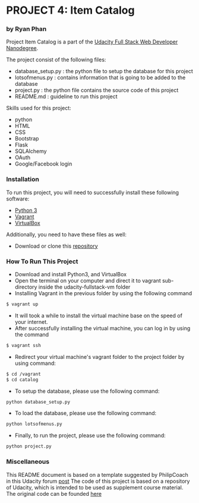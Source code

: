 # PROJECT 4: Item Catalog

### by Ryan Phan

Project Item Catalog is a part of the [Udacity Full Stack Web Developer Nanodegree](https://www.udacity.com/course/full-stack-web-developer-nanodegree--nd004).

The project consist of the following files:
  - database_setup.py : the python file to setup the database for this project
  - lotsofmenus.py : contains information that is going to be added to the database
  - project.py : the python file contains the source code of this project
  - README.md : guideline to run this project

Skills used for this project:
  - python
  - HTML
  - CSS
  - Bootstrap
  - Flask
  - SQLAlchemy
  - OAuth
  - Google/Facebook login

### Installation

To run this project, you will need to successfully install these following software:
  - [Python 3](https://www.python.org/downloads/)
  - [Vagrant](https://www.vagrantup.com/)
  - [VirtualBox](https://www.virtualbox.org/)

Additionally, you need to have these files as well:
  - Download or clone this [repository](https://github.com/udacity/fullstack-nanodegree-vm)

### How To Run This Project

  - Download and install Python3, and VirtualBox
  - Open the terminal on your computer and direct it to vagrant sub-directory inside the udacity-fullstack-vm folder
  - Installing Vagrant in the previous folder by using the following command
  ```sh
  $ vagrant up
  ```
  - It will took a while to install the virtual machine base on the speed of your internet.
  - After successfully installing the virtual machine, you can log in by using the command
  ```sh
  $ vagrant ssh
  ```
  - Redirect your virtual machine's vagrant folder to the project folder by using command:
  ```sh
  $ cd /vagrant
  $ cd catalog
  ```
  - To setup the database, please use the following command:
  ```sh
  python database_setup.py
  ```
  - To load the database, please use the following command:
  ```sh
  python lotsofmenus.py
  ```
  - Finally, to run the project, please use the following command:
  ```sh
  python project.py
  ```

### Miscellaneous
This README document is based on a template suggested by PhilipCoach in this Udacity forum [post](https://discussions.udacity.com/t/readme-files-in-project-1/23524/2)
The code of this project is based on a repository of Udacity, which is intended to be used as supplement course material. The original code can be founded [here](https://github.com/udacity/ud330)
